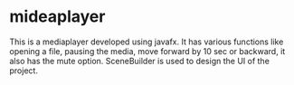 # mideaplayer
This is a mediaplayer developed using javafx.
It has various functions like opening a file, pausing the media, 
move forward by 10 sec or backward, it also has the mute option.
SceneBuilder is used to design the UI of  the project.
